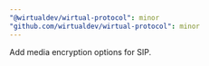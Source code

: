 ```yaml
---
"@wirtualdev/wirtual-protocol": minor
"github.com/wirtualdev/wirtual-protocol": minor
---
```


Add media encryption options for SIP.

